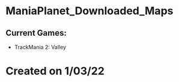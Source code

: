 # ManiaPlanet_Downloaded_Maps

<h2>Current Games:</h2>
<ul>
	<li>TrackMania 2: Valley</li>
</ul>

# Created on 1/03/22